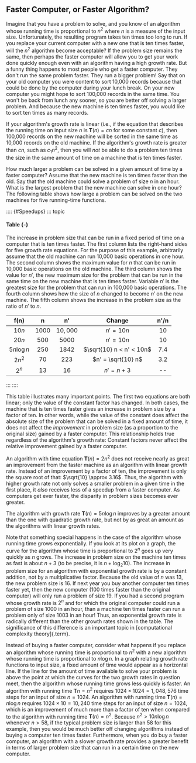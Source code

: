 
## Faster Computer, or Faster Algorithm?

Imagine that you have a problem to solve, and you know of an algorithm
whose running time is proportional to $n^2$ where $n$ is a measure of
the input size. Unfortunately, the resulting program takes ten times too
long to run. If you replace your current computer with a new one that is
ten times faster, will the $n^2$ algorithm become acceptable? If the
problem size remains the same, then perhaps the faster computer will
allow you to get your work done quickly enough even with an algorithm
having a high growth rate. But a funny thing happens to most people who
get a faster computer. They don't run the same problem faster. They run
a bigger problem! Say that on your old computer you were content to sort
10,000 records because that could be done by the computer during your
lunch break. On your new computer you might hope to sort 100,000 records
in the same time. You won't be back from lunch any sooner, so you are
better off solving a larger problem. And because the new machine is ten
times faster, you would like to sort ten times as many records.

If your algorithm's growth rate is linear (i.e., if the equation that
describes the running time on input size $n$ is $\mathbf{T}(n) = cn$ for
some constant $c$), then 100,000 records on the new machine will be
sorted in the same time as 10,000 records on the old machine. If the
algorithm's growth rate is greater than $cn$, such as $c_1n^2$, then
you will *not* be able to do a problem ten times the size in the same
amount of time on a machine that is ten times faster.

How much larger a problem can be solved in a given amount of time by a
faster computer? Assume that the new machine is ten times faster than
the old. Say that the old machine could solve a problem of size $n$ in
an hour. What is the largest problem that the new machine can solve in
one hour? The following table shows how large a problem can be solved on
the two machines for five running-time functions.

:::: {#Speedups}
::: topic
#### Table {-}

The increase in problem size that can be run in a fixed period of time
on a computer that is ten times faster. The first column lists the
right-hand sides for five growth rate equations. For the purpose of this
example, arbitrarily assume that the old machine can run 10,000 basic
operations in one hour. The second column shows the maximum value for
$n$ that can be run in 10,000 basic operations on the old machine. The
third column shows the value for $n'$, the new maximum size for the
problem that can be run in the same time on the new machine that is ten
times faster. Variable $n'$ is the greatest size for the problem that
can run in 100,000 basic operations. The fourth column shows how the
size of $n$ changed to become $n'$ on the new machine. The fifth column
shows the increase in the problem size as the ratio of $n'$ to $n$.

| f(n)     | n  | n'   | Change | n'/n |
|:------------:|:------:|:--------:|:------------------------:|:-----:|
| $10 n$       | $1000$ | $10,000$ | $n' = 10n$               | $10$  |
| $20 n$       | $500$  | $5000$   | $n' = 10n$               | $10$  |
| $5 n \log n$ | $250$  | $1842$   | $\sqrt{10} n < n' < 10n$ | $7.4$ |
| $2 n^2$      | $70$   | $223$    | $n' = \sqrt{10} n$       | $3.2$ |
| $2^n$        | $13$   | $16$     | $n' = n + 3$             |  --   |

:::
::::

This table illustrates many important points. The first two equations
are both linear; only the value of the constant factor has changed. In
both cases, the machine that is ten times faster gives an increase in
problem size by a factor of ten. In other words, while the value of the
constant does affect the absolute size of the problem that can be solved
in a fixed amount of time, it does not affect the *improvement* in
problem size (as a proportion to the original size) gained by a faster
computer. This relationship holds true regardless of the algorithm's
growth rate: Constant factors never affect the relative improvement
gained by a faster computer.

An algorithm with time equation $\mathbf{T}(n) = 2n^2$ does not receive
nearly as great an improvement from the faster machine as an algorithm
with linear growth rate. Instead of an improvement by a factor of ten,
the improvement is only the square root of that:
$\sqrt{10} \approx 3.16$. Thus, the algorithm with higher growth rate
not only solves a smaller problem in a given time in the first place, it
*also* receives less of a speedup from a faster computer. As computers
get ever faster, the disparity in problem sizes becomes ever greater.

The algorithm with growth rate $\mathbf{T}(n) = 5 n \log n$ improves by
a greater amount than the one with quadratic growth rate, but not by as
great an amount as the algorithms with linear growth rates.

Note that something special happens in the case of the algorithm whose
running time grows exponentially. If you look at its plot on a graph,
the curve for the algorithm whose time is proportional to $2^n$ goes up
very quickly as $n$ grows. The increase in problem size on the machine
ten times as fast is about $n + 3$ (to be precise, it is
$n + \log_2 10$). The increase in problem size for an algorithm with
exponential growth rate is by a constant addition, not by a
multiplicative factor. Because the old value of $n$ was 13, the new
problem size is 16. If next year you buy another computer ten times
faster yet, then the new computer (100 times faster than the original
computer) will only run a problem of size 19. If you had a second
program whose growth rate is $2^n$ and for which the original computer
could run a problem of size 1000 in an hour, than a machine ten times
faster can run a problem only of size 1003 in an hour! Thus, an
exponential growth rate is radically different than the other growth
rates shown in the table. The significance of this difference is an
important topic in
[computational complexity theory]{.term}.

Instead of buying a faster computer, consider what happens if you
replace an algorithm whose running time is proportional to $n^2$ with a
new algorithm whose running time is proportional to $n \log n$. In a
graph relating growth rate functions to input size, a fixed amount of
time would appear as a horizontal line. If the line for the amount of
time available to solve your problem is above the point at which the
curves for the two growth rates in question meet, then the algorithm
whose running time grows less quickly is faster. An algorithm with
running time $\mathbf{T}n=n^2$ requires $1024 \times 1024 = 1,048,576$
time steps for an input of size $n=1024$. An algorithm with running time
$\mathbf{T}(n) = n \log n$ requires $1024 \times 10 = 10,240$ time steps
for an input of size $n = 1024$, which is an improvement of much more
than a factor of ten when compared to the algorithm with running time
$\mathbf{T}(n) = n^2$. Because $n^2 > 10 n \log n$ whenever $n > 58$, if
the typical problem size is larger than 58 for this example, then you
would be much better off changing algorithms instead of buying a
computer ten times faster. Furthermore, when you do buy a faster
computer, an algorithm with a slower growth rate provides a greater
benefit in terms of larger problem size that can run in a certain time
on the new computer.

